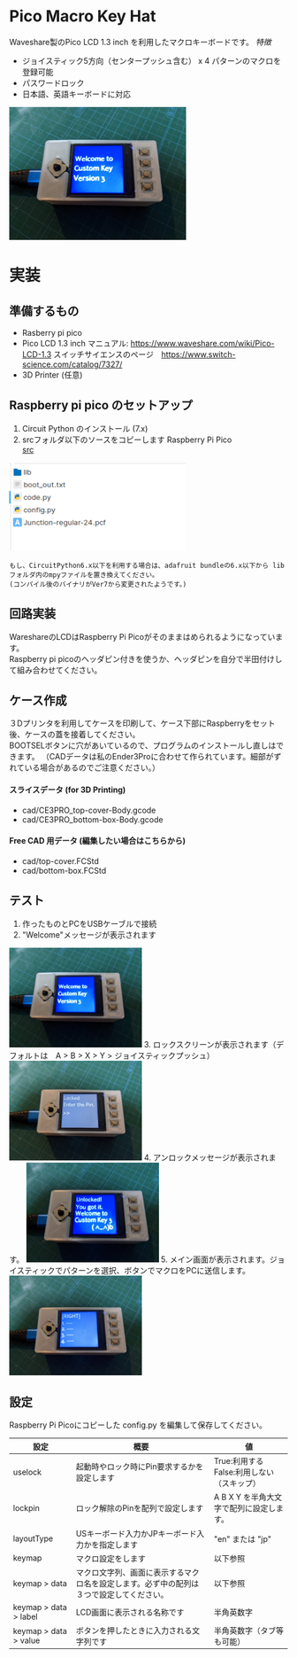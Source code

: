 # Pico Macro Key Hat
Waveshare製のPico LCD 1.3 inch を利用したマクロキーボードです。
*特徴*
- ジョイスティック5方向（センタープッシュ含む） x 4 パターンのマクロを登録可能
- パスワードロック
- 日本語、英語キーボードに対応

<img src="./sc_welcome.jpg" width="320" />

# 実装
## 準備するもの
* Rasberry pi pico
* Pico LCD 1.3 inch
  マニュアル: https://www.waveshare.com/wiki/Pico-LCD-1.3
  スイッチサイエンスのページ　https://www.switch-science.com/catalog/7327/
* 3D Printer (任意)

## Raspberry pi pico のセットアップ
1. Circuit Python のインストール (7.x)  
2. srcフォルダ以下のソースをコピーします Raspberry Pi Pico  
[src](src)   
<img src="./sc_rootdir.png" width="320" />

```
もし、CircuitPython6.x以下を利用する場合は、adafruit bundleの6.x以下から libフォルダ内のmpyファイルを置き換えてください。  
(コンパイル後のバイナリがVer7から変更されたようです。)
```

## 回路実装
WareshareのLCDはRaspberry Pi Picoがそのままはめられるようになっています。  
Raspberry pi picoのヘッダピン付きを使うか、ヘッダピンを自分で半田付けして組み合わせてください。

## ケース作成
３Dプリンタを利用してケースを印刷して、ケース下部にRaspberryをセット後、ケースの蓋を接着してください。  
BOOTSELボタンに穴があいているので、プログラムのインストールし直しはできます。
（CADデータは私のEnder3Proに合わせて作られています。細部がずれている場合があるのでご注意ください。）
  
#### スライスデータ (for 3D Printing)
- cad/CE3PRO_top-cover-Body.gcode
- cad/CE3PRO_bottom-box-Body.gcode

#### Free CAD 用データ (編集したい場合はこちらから)
- cad/top-cover.FCStd
- cad/bottom-box.FCStd

## テスト
1. 作ったものとPCをUSBケーブルで接続
2. "Welcome"メッセージが表示されます
<img src="./sc_welcome.jpg" width="240" />
3. ロックスクリーンが表示されます（デフォルトは　A > B > X > Y > ジョイスティックプッシュ）
<img src="./sc_lock.jpg" width="240" />
4. アンロックメッセージが表示されます。
<img src="./sc_unlock.jpg" width="240" />
5. メイン画面が表示されます。ジョイスティックでパターンを選択、ボタンでマクロをPCに送信します。
<img src="./sc_macromain.jpg" width="240" />

## 設定
Raspberry Pi Picoにコピーした config.py を編集して保存してください。

|  設定  |  概要  |  値  |
| ---- | ---- | ---- |
|  uselock  |  起動時やロック時にPin要求するかを設定します  |  True:利用する False:利用しない（スキップ）  |
|  lockpin  |  ロック解除のPinを配列で設定します  |  A B X Y を半角大文字で配列に設定します。  |
| layoutType  |  USキーボード入力かJPキーボード入力かを指定します  |  "en" または "jp"  |
| keymap  |  マクロ設定をします  |  以下参照  |
| keymap > data |  マクロ文字列、画面に表示するマクロ名を設定します。必ず中の配列は３つで設定してください。  |  以下参照  |
| keymap > data > label |  LCD画面に表示される名称です  |  半角英数字  |
| keymap > data > value |  ボタンを押したときに入力される文字列です  |  半角英数字（タブ等も可能）  |
